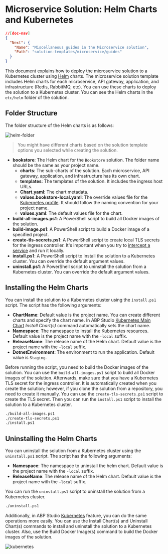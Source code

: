 # Microservice Solution: Helm Charts and Kubernetes

````json
//[doc-nav]
{
  "Next": {
    "Name": "Miscellaneous guides in the Microservice solution",
    "Path": "solution-templates/microservice/guides"
  }
}
````

This document explains how to deploy the microservice solution to a Kubernetes cluster using [Helm](https://helm.sh/) charts. The microservice solution template includes Helm charts for each microservice, API gateway, application, and infrastructure (Redis, RabbitMQ, etc). You can use these charts to deploy the solution to a Kubernetes cluster. You can see the Helm charts in the `etc/helm` folder of the solution.

## Folder Structure

The folder structure of the Helm charts is as follows:

![helm-folder](images/helm-folder.png)

> You might have different charts based on the solution template options you selected while creating the solution.

* **bookstore**: The Helm chart for the `Bookstore` solution. The folder name should be the same as your project name.
  * **charts**: The sub-charts of the solution. Each microservice, API gateway, application, and infrastructure has its own chart.
  * **templates**: The templates of the solution. It includes the ingress host URLs.
  * **Chart.yaml**: The chart metadata.
  * **values.bookstore-local.yaml**: The override values file for the [Kubernetes profile](../../studio/kubernetes.md#profile). It should follow the naming convention for your project name.
  * **values.yaml**: The default values file for the chart.
* **build-all-images.ps1**: A PowerShell script to build all Docker images of the solution.
* **build-image.ps1**: A PowerShell script to build a Docker image of a specified project.
* **create-tls-secrets.ps1**: A PowerShell script to create local TLS secrets for the ingress controller. It's important when you try to [intercept a service](../../studio/kubernetes.md#intercept-a-service) and run it locally.
* **install.ps1**: A PowerShell script to install the solution to a Kubernetes cluster. You can override the default argument values.
* **uninstall.ps1**: A PowerShell script to uninstall the solution from a Kubernetes cluster. You can override the default argument values.

## Installing the Helm Charts

You can install the solution to a Kubernetes cluster using the `install.ps1` script. The script has the following arguments:

* **ChartName**: Default value is the project name. You can create different charts and specify the chart name. In ABP Studio [Kubernetes Main Chart](../../studio/kubernetes.md#main-chart) *Install Chart(s)* command automatically sets the chart name.
* **Namespace**: The namespace to install the Kubernetes resources. Default value is the project name with the `-local` suffix.
* **ReleaseName**: The release name of the Helm chart. Default value is the project name with the `-local` suffix.
* **DotnetEnvironment**: The environment to run the application. Default value is `Staging`.

Before running the script, you need to build the Docker images of the solution. You can use the `build-all-images.ps1` script to build all Docker images of the solution. Afterwards, make sure that you have a Kubernetes TLS secret for the ingress controller. It is automatically created when you create the solution; however, if you clone the solution from a repository, you need to create it manually. You can use the `create-tls-secrets.ps1` script to create the TLS secret. Then you can run the `install.ps1` script to install the solution to a Kubernetes cluster.

```bash
./build-all-images.ps1
./create-tls-secrets.ps1
./install.ps1
```

## Uninstalling the Helm Charts

You can uninstall the solution from a Kubernetes cluster using the `uninstall.ps1` script. The script has the following arguments:

* **Namespace**: The namespace to uninstall the helm chart. Default value is the project name with the `-local` suffix.
* **ReleaseName**: The release name of the Helm chart. Default value is the project name with the `-local` suffix.

You can run the `uninstall.ps1` script to uninstall the solution from a Kubernetes cluster.

```bash
./uninstall.ps1
```
Additionally, in ABP Studio [Kubernetes](../../studio/kubernetes.md) feature, you can do the same operations more easily. You can use the Install Chart(s) and Uninstall Chart(s) commands to install and uninstall the solution to a Kubernetes cluster. Also, use the Build Docker Image(s) command to build the Docker images of the solution.

![kubernetes](images/kubernetes.png)